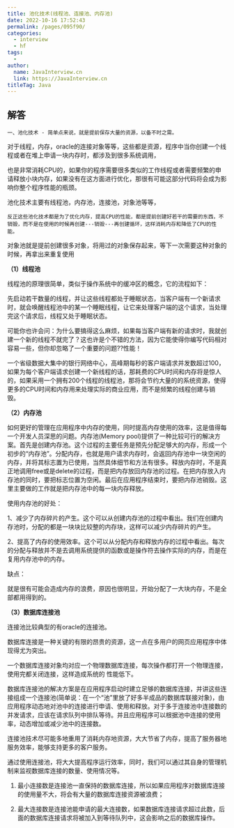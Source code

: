 ```yaml
---
title: 池化技术(线程池、连接池、内存池)
date: 2022-10-16 17:52:43
permalink: /pages/095f90/
categories:
  - interview
  - hf
tags:
  - 
author: 
  name: JavaInterview.cn
  link: https://JavaInterview.cn
titleTag: Java
---
```



## 解答

`一、池化技术 - 简单点来说，就是提前保存大量的资源，以备不时之需。`

对于线程，内存，oracle的连接对象等等，这些都是资源，程序中当你创建一个线程或者在堆上申请一块内存时，都涉及到很多系统调用，

也是非常消耗CPU的，如果你的程序需要很多类似的工作线程或者需要频繁的申请释放小块内存，如果没有在这方面进行优化，那很有可能这部分代码将会成为影响你整个程序性能的瓶颈。

池化技术主要有线程池，内存池，连接池，对象池等等，

`反正这些池化技术都是为了优化内存，提高CPU的性能，都是提前创建好若干的需要的东西，不销毁，而不是在使用的时候再创建---销毁---再创建循环，这样消耗内存和降低了CPU的性能。`

对象池就是提前创建很多对象，将用过的对象保存起来，等下一次需要这种对象的时候，再拿出来重复使用

**（1）线程池**

线程池的原理很简单，类似于操作系统中的缓冲区的概念，它的流程如下：

先启动若干数量的线程，并让这些线程都处于睡眠状态，当客户端有一个新请求时，就会唤醒线程池中的某一个睡眠线程，让它来处理客户端的这个请求，当处理完这个请求后，线程又处于睡眠状态。

可能你也许会问：为什么要搞得这么麻烦，如果每当客户端有新的请求时，我就创建一个新的线程不就完了？这也许是个不错的方法，因为它能使得你编写代码相对容易一些，但你却忽略了一个重要的问题??性能！

一个省级数据大集中的银行网络中心，高峰期每秒的客户端请求并发数超过100，如果为每个客户端请求创建一个新线程的话，那耗费的CPU时间和内存将是惊人的，如果采用一个拥有200个线程的线程池，那将会节约大量的的系统资源，使得更多的CPU时间和内存用来处理实际的商业应用，而不是频繁的线程创建与销毁。

**（2）内存池**

如何更好的管理在应用程序中内存的使用，同时提高内存使用的效率，这是值得每一个开发人员深思的问题。内存池(Memory pool)提供了一种比较可行的解决方案。首先是创建内存池。这个过程的主要任务是预先分配足够大的内存，形成一个初步的“内存池”。分配内存，也就是用户请求内存时，会返回内存池中一块空闲的内存，并将其标志置为已使用，当然具体细节和方法有很多。释放内存时，不是真正地调用free或是delete的过程，而是把内存放回内存池的过程。在把内存放入内存池的同时，要把标志位置为空闲。最后在应用程序结束时，要把内存池销毁。这里主要做的工作就是把内存池中的每一块内存释放。

使用内存池的好处：

1、减少了内存碎片的产生。这个可以从创建内存池的过程中看出。我们在创建内存池时，分配的都是一块块比较整的内存块，这样可以减少内存碎片的产生。

2、提高了内存的使用效率。这个可以从分配内存和释放内存的过程中看出。每次的分配与释放并不是去调用系统提供的函数或是操作符去操作实际的内存，而是在复用内存池中的内存。

缺点：

就是很有可能会造成内存的浪费，原因也很明显，开始分配了一大块内存，不是全部都用得到的。

**（3）数据库连接池**

连接池比较典型的有oracle的连接池。

数据库连接是一种关键的有限的昂贵的资源，这一点在多用户的网页应用程序中体现得尤为突出。 

一个数据库连接对象均对应一个物理数据库连接，每次操作都打开一个物理连接，使用完都关闭连接，这样造成系统的 性能低下。

数据库连接池的解决方案是在应用程序启动时建立足够的数据库连接，并讲这些连接组成一个连接池(简单说：在一个“池”里放了好多半成品的数据库联接对象)，由应用程序动态地对池中的连接进行申请、使用和释放。对于多于连接池中连接数的并发请求，应该在请求队列中排队等待。并且应用程序可以根据池中连接的使用率，动态增加或减少池中的连接数。

连接池技术尽可能多地重用了消耗内存地资源，大大节省了内存，提高了服务器地服务效率，能够支持更多的客户服务。

通过使用连接池，将大大提高程序运行效率，同时，我们可以通过其自身的管理机制来监视数据库连接的数量、使用情况等。

1) 最小连接数是连接池一直保持的数据库连接，所以如果应用程序对数据库连接的使用量不大，将会有大量的数据库连接资源被浪费；

2) 最大连接数是连接池能申请的最大连接数，如果数据库连接请求超过此数，后面的数据库连接请求将被加入到等待队列中，这会影响之后的数据库操作。 



